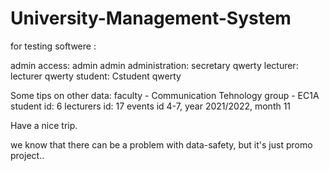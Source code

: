 # University-Management-System
for testing softwere :

admin access: admin admin
administration: secretary qwerty
lecturer: lecturer qwerty
student: Cstudent qwerty

Some tips on other data: faculty - Communication Tehnology
                          group - EC1A
                          student id: 6
                          lecturers id: 17
                          events id 4-7, year 2021/2022, month 11
                          
 Have a nice trip.

we know that there can be a problem with data-safety, but it's just promo project..
                          

